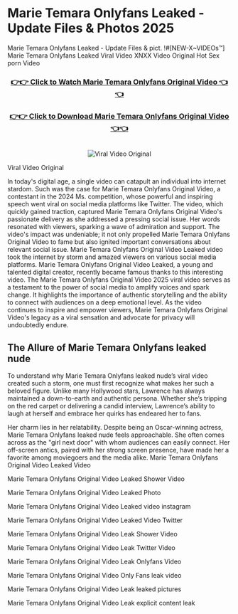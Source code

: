 # Marie Temara Onlyfans Leaked - Update Files & Photos 2025

Marie Temara Onlyfans Leaked - Update Files & pict. !#[NEW-X~VIDEOs™] Marie Temara Onlyfans Leaked Viral Video XNXX Video Original Hot Sex porn Video
<br>
<div align="center">
<h3><a href="https://links2leaks.com?utm_source=marietemara&utm_medium=gitlong" rel="nofollow">👉👉 Click to Watch Marie Temara Onlyfans Original Video 👈👈</a></h3>
<h3><a href="https://links2leaks.com?utm_source=marietemara&utm_medium=gitlong" rel="nofollow">👉👉 Click to Download Marie Temara Onlyfans Original Video 👈👈</a></h3>
<br>
<a href="https://links2leaks.com?utm_source=marietemara&utm_medium=gitlong" rel="nofollow"><img src="https://i.ibb.co/Gkj2r4b/banner.png" alt="Viral Video Original" style="max-width: 100%; display: inline-block;" data-target="animated-image.originalImage"></a>
</div>

Viral Video Original

In today's digital age, a single video can catapult an individual into internet stardom. Such was the case for Marie Temara Onlyfans Original Video, a contestant in the 2024 Ms. competition, whose powerful and inspiring speech went viral on social media platforms like Twitter.
The video, which quickly gained traction, captured Marie Temara Onlyfans Original Video's passionate delivery as she addressed a pressing social issue. Her words resonated with viewers, sparking a wave of admiration and support. The video's impact was undeniable; it not only propelled Marie Temara Onlyfans Original Video to fame but also ignited important conversations about relevant social issue.
Marie Temara Onlyfans Original Video Leaked video took the internet by storm and amazed viewers on various social media platforms. Marie Temara Onlyfans Original Video Leaked, a young and talented digital creator, recently became famous thanks to this interesting video.
The Marie Temara Onlyfans Original Video 2025 viral video serves as a testament to the power of social media to amplify voices and spark change. It highlights the importance of authentic storytelling and the ability to connect with audiences on a deep emotional level. As the video continues to inspire and empower viewers, Marie Temara Onlyfans Original Video's legacy as a viral sensation and advocate for privacy will undoubtedly endure.

<h2>The Allure of Marie Temara Onlyfans leaked nude</h2>


To understand why Marie Temara Onlyfans leaked nude’s viral video created such a storm, one must first recognize what makes her such a beloved figure. Unlike many Hollywood stars, Lawrence has always maintained a down-to-earth and authentic persona. Whether she’s tripping on the red carpet or delivering a candid interview, Lawrence’s ability to laugh at herself and embrace her quirks has endeared her to fans.

Her charm lies in her relatability. Despite being an Oscar-winning actress, Marie Temara Onlyfans leaked nude feels approachable. She often comes across as the "girl next door" with whom audiences can easily connect. Her off-screen antics, paired with her strong screen presence, have made her a favorite among moviegoers and the media alike.
Marie Temara Onlyfans Original Video Leaked Video

Marie Temara Onlyfans Original Video Leaked Shower Video

Marie Temara Onlyfans Original Video Leaked Photo

Marie Temara Onlyfans Original Video Leaked video instagram

Marie Temara Onlyfans Original Video Leaked Video Twitter

Marie Temara Onlyfans Original Video Leak Shower Video

Marie Temara Onlyfans Original Video Leak Twitter Video

Marie Temara Onlyfans Original Video Leak Onlyfans Video

Marie Temara Onlyfans Original Video Only Fans leak video

Marie Temara Onlyfans Original Video Leak leaked pictures

Marie Temara Onlyfans Original Video Leak explicit content leak